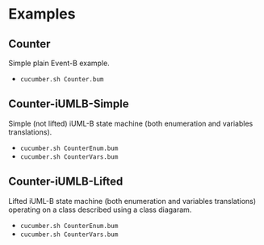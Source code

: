 Examples
====================

Counter
--------------------
Simple plain Event-B example.
* `cucumber.sh Counter.bum`

Counter-iUMLB-Simple
--------------------
Simple (not lifted) iUML-B state machine (both enumeration and variables translations).
* `cucumber.sh CounterEnum.bum`
* `cucumber.sh CounterVars.bum`

Counter-iUMLB-Lifted
--------------------
Lifted iUML-B state machine (both enumeration and variables translations) operating on a class described using a class diagaram.
* `cucumber.sh CounterEnum.bum`
* `cucumber.sh CounterVars.bum`
